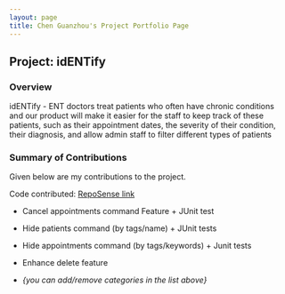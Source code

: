 ```yaml
---
layout: page
title: Chen Guanzhou's Project Portfolio Page
---
```


## Project: idENTify
### Overview
idENTify - ENT doctors treat patients who often have chronic conditions and our product will make it easier for the staff to keep track of these patients, such as their appointment dates, the severity of their condition, their diagnosis, and allow admin staff to filter different types of patients

### Summary of Contributions
Given below are my contributions to the project.

Code contributed: [RepoSense link](https://github.com/Guanzhou03/tp)
* Cancel appointments command Feature + JUnit test
* Hide patients command (by tags/name) + JUnit tests
* Hide appointments command (by tags/keywords) + Junit tests
* Enhance delete feature

* _{you can add/remove categories in the list above}_
